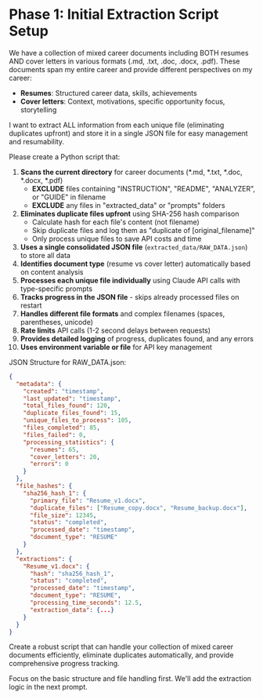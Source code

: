 # Phase 1: Initial Extraction Script Setup

We have a collection of mixed career documents including BOTH resumes AND cover letters in various formats (.md, .txt, .doc, .docx, .pdf). These documents span my entire career and provide different perspectives on my career:

- **Resumes**: Structured career data, skills, achievements
- **Cover letters**: Context, motivations, specific opportunity focus, storytelling

I want to extract ALL information from each unique file (eliminating duplicates upfront) and store it in a single JSON file for easy management and resumability.

Please create a Python script that:

1. **Scans the current directory** for career documents (*.md, *.txt, *.doc, *.docx, *.pdf)
   - **EXCLUDE** files containing "INSTRUCTION", "README", "ANALYZER", or "GUIDE" in filename
   - **EXCLUDE** any files in "extracted_data" or "prompts" folders
2. **Eliminates duplicate files upfront** using SHA-256 hash comparison
   - Calculate hash for each file's content (not filename)
   - Skip duplicate files and log them as "duplicate of [original_filename]"
   - Only process unique files to save API costs and time
3. **Uses a single consolidated JSON file** (`extracted_data/RAW_DATA.json`) to store all data
4. **Identifies document type** (resume vs cover letter) automatically based on content analysis
5. **Processes each unique file individually** using Claude API calls with type-specific prompts
6. **Tracks progress in the JSON file** - skips already processed files on restart
7. **Handles different file formats** and complex filenames (spaces, parentheses, unicode)
8. **Rate limits** API calls (1-2 second delays between requests)
9. **Provides detailed logging** of progress, duplicates found, and any errors
10. **Uses environment variable or file** for API key management

JSON Structure for RAW_DATA.json:
```json
{
  "metadata": {
    "created": "timestamp",
    "last_updated": "timestamp", 
    "total_files_found": 120,
    "duplicate_files_found": 15,
    "unique_files_to_process": 105,
    "files_completed": 85,
    "files_failed": 0,
    "processing_statistics": {
      "resumes": 65,
      "cover_letters": 20,
      "errors": 0
    }
  },
  "file_hashes": {
    "sha256_hash_1": {
      "primary_file": "Resume_v1.docx",
      "duplicate_files": ["Resume_copy.docx", "Resume_backup.docx"],
      "file_size": 12345,
      "status": "completed",
      "processed_date": "timestamp",
      "document_type": "RESUME"
    }
  },
  "extractions": {
    "Resume_v1.docx": {
      "hash": "sha256_hash_1",
      "status": "completed",
      "processed_date": "timestamp",
      "document_type": "RESUME",
      "processing_time_seconds": 12.5,
      "extraction_data": {...}
    }
  }
}
```

Create a robust script that can handle your collection of mixed career documents efficiently, eliminate duplicates automatically, and provide comprehensive progress tracking.

Focus on the basic structure and file handling first. We'll add the extraction logic in the next prompt.
